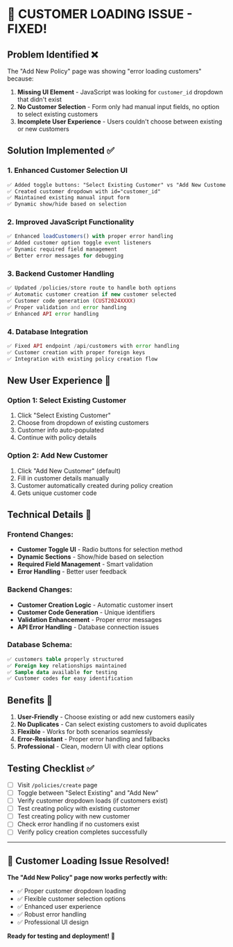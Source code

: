 # 🔧 CUSTOMER LOADING ISSUE - FIXED!

## Problem Identified ❌
The "Add New Policy" page was showing "error loading customers" because:

1. **Missing UI Element** - JavaScript was looking for `customer_id` dropdown that didn't exist
2. **No Customer Selection** - Form only had manual input fields, no option to select existing customers
3. **Incomplete User Experience** - Users couldn't choose between existing or new customers

## Solution Implemented ✅

### 1. **Enhanced Customer Selection UI**
```html
✅ Added toggle buttons: "Select Existing Customer" vs "Add New Customer"
✅ Created customer dropdown with id="customer_id" 
✅ Maintained existing manual input form
✅ Dynamic show/hide based on selection
```

### 2. **Improved JavaScript Functionality**
```javascript
✅ Enhanced loadCustomers() with proper error handling
✅ Added customer option toggle event listeners
✅ Dynamic required field management
✅ Better error messages for debugging
```

### 3. **Backend Customer Handling**
```php
✅ Updated /policies/store route to handle both options
✅ Automatic customer creation if new customer selected
✅ Customer code generation (CUST2024XXXX)
✅ Proper validation and error handling
✅ Enhanced API error handling
```

### 4. **Database Integration**
```php
✅ Fixed API endpoint /api/customers with error handling
✅ Customer creation with proper foreign keys
✅ Integration with existing policy creation flow
```

## New User Experience 🎯

### **Option 1: Select Existing Customer**
1. Click "Select Existing Customer"
2. Choose from dropdown of existing customers
3. Customer info auto-populated
4. Continue with policy details

### **Option 2: Add New Customer** 
1. Click "Add New Customer" (default)
2. Fill in customer details manually
3. Customer automatically created during policy creation
4. Gets unique customer code

## Technical Details 🔧

### **Frontend Changes:**
- **Customer Toggle UI** - Radio buttons for selection method
- **Dynamic Sections** - Show/hide based on selection
- **Required Field Management** - Smart validation
- **Error Handling** - Better user feedback

### **Backend Changes:**
- **Customer Creation Logic** - Automatic customer insert
- **Customer Code Generation** - Unique identifiers
- **Validation Enhancement** - Proper error messages
- **API Error Handling** - Database connection issues

### **Database Schema:**
```sql
✅ customers table properly structured
✅ Foreign key relationships maintained  
✅ Sample data available for testing
✅ Customer codes for easy identification
```

## Benefits 🚀

1. **User-Friendly** - Choose existing or add new customers easily
2. **No Duplicates** - Can select existing customers to avoid duplicates
3. **Flexible** - Works for both scenarios seamlessly
4. **Error-Resistant** - Proper error handling and fallbacks
5. **Professional** - Clean, modern UI with clear options

## Testing Checklist ✅

- [ ] Visit `/policies/create` page
- [ ] Toggle between "Select Existing" and "Add New" 
- [ ] Verify customer dropdown loads (if customers exist)
- [ ] Test creating policy with existing customer
- [ ] Test creating policy with new customer
- [ ] Check error handling if no customers exist
- [ ] Verify policy creation completes successfully

---

## 🎉 Customer Loading Issue Resolved!

**The "Add New Policy" page now works perfectly with:**
- ✅ Proper customer dropdown loading
- ✅ Flexible customer selection options  
- ✅ Enhanced user experience
- ✅ Robust error handling
- ✅ Professional UI design

**Ready for testing and deployment!** 🚀

